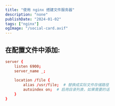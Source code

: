 ```yaml
---
title: "使用 nginx 搭建文件服务器"
description: "none"
publishDate: "2024-01-02"
tags: ["nginx"]
ogImage: "/social-card.avif"
---
```


<!-- more --> 
## 在配置文件中添加:
```conf
server {
    listen 6900;
    server_name _;
 
    location /file { 
        alias /usr/file;  # 替换成实际文件存储路径
        autoindex on;  # 启用目录列表，如果需要的话
    }
}
```